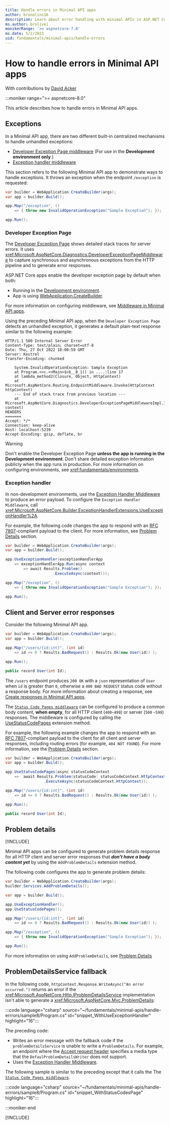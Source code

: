 ```yaml
---
title: Handle errors in Minimal API apps
author: brunolins16
description: Learn about error handling with minimal APIs in ASP.NET Core.
ms.author: brolivei
monikerRange: '>= aspnetcore-7.0'
ms.date: 5/2/2023
uid: fundamentals/minimal-apis/handle-errors
---
```


<!-- Can't add this until 8 is released and not-latest-version.md is updated to 8.0
[!INCLUDE[](~/includes/not-latest-version.md)]
--> 

# How to handle errors in Minimal API apps

With contributions by [David Acker](https://github.com/david-acker)

 :::moniker range=">= aspnetcore-8.0"

This article describes how to handle errors in Minimal API apps.

## Exceptions

In a Minimal API app, there are two different built-in centralized mechanisms to handle unhandled exceptions:

* [Developer Exception Page middleware](#developer-exception-page) (For use in the **Development environment only**.)
* [Exception handler middleware](#exception-handler)

This section refers to the following Minimal API app to demonstrate ways to handle exceptions. It throws an exception when the endpoint `/exception` is requested:

``` csharp
var builder = WebApplication.CreateBuilder(args);
var app = builder.Build();

app.Map("/exception", () 
    => { throw new InvalidOperationException("Sample Exception"); });

app.Run();
```

### Developer Exception Page

The [Developer Exception Page](xref:fundamentals/error-handling#developer-exception-page) shows detailed stack traces for server errors. It uses <xref:Microsoft.AspNetCore.Diagnostics.DeveloperExceptionPageMiddleware> to capture synchronous and asynchronous exceptions from the HTTP pipeline and to generate error responses.

ASP.NET Core apps enable the developer exception page by default when both:

* Running in the [Development environment](xref:fundamentals/environments).
* App is using [WebApplication.CreateBuilder](/dotnet/api/microsoft.aspnetcore.builder.webapplication.createbuilder).

For more information on configuring middleware, see [Middleware in Minimal API apps](/aspnet/core/fundamentals/minimal-apis/middleware).

Using the preceding Minimal API app, when the `Developer Exception Page` detects an unhandled exception, it generates a default plain-text response similar to the following example:

```console
HTTP/1.1 500 Internal Server Error
Content-Type: text/plain; charset=utf-8
Date: Thu, 27 Oct 2022 18:00:59 GMT
Server: Kestrel
Transfer-Encoding: chunked
 
    System.InvalidOperationException: Sample Exception
    at Program.<>c.<<Main>$>b__0_1() in ....:line 17
    at lambda_method2(Closure, Object, HttpContext)
    at Microsoft.AspNetCore.Routing.EndpointMiddleware.Invoke(HttpContext httpContext)
    --- End of stack trace from previous location ---
    at Microsoft.AspNetCore.Diagnostics.DeveloperExceptionPageMiddlewareImpl.Invoke(HttpContext context)
HEADERS
=======
Accept: */*
Connection: keep-alive
Host: localhost:5239
Accept-Encoding: gzip, deflate, br
```

> [!WARNING]
> Don't enable the Developer Exception Page **unless the app is running in the Development environment**. Don't share detailed exception information publicly when the app runs in production. For more information on configuring environments, see <xref:fundamentals/environments>.

### Exception handler

In non-development environments, use the [Exception Handler Middleware](xref:fundamentals/error-handling#exception-handler-page) to produce an error payload. To configure the `Exception Handler Middleware`, call <xref:Microsoft.AspNetCore.Builder.ExceptionHandlerExtensions.UseExceptionHandler%2A>.

For example, the following code changes the app to respond with an [RFC 7807](https://tools.ietf.org/html/rfc7807)-compliant payload to the client. For more information, see [Problem Details](#problem-details) section.

``` csharp
var builder = WebApplication.CreateBuilder(args);
var app = builder.Build();

app.UseExceptionHandler(exceptionHandlerApp 
    => exceptionHandlerApp.Run(async context 
        => await Results.Problem()
                     .ExecuteAsync(context)));

app.Map("/exception", () 
    => { throw new InvalidOperationException("Sample Exception"); });

app.Run();
```

## Client and Server error responses

Consider the following Minimal API app.

``` csharp
var builder = WebApplication.CreateBuilder(args);
var app = builder.Build();

app.Map("/users/{id:int}", (int id) 
    => id <= 0 ? Results.BadRequest() : Results.Ok(new User(id)) );

app.Run();

public record User(int Id);
```

The `/users` endpoint produces `200 OK` with a `json` representation of `User` when `id` is greater than `0`, otherwise a `400 BAD REQUEST` status code without a response body. For more information about creating a response, see [Create responses in Minimal API apps](/aspnet/core/fundamentals/minimal-apis/responses).

The [`Status Code Pages middleware`](xref:fundamentals/error-handling#sestatuscodepages) can be configured to produce a common body content, **when empty**, for all HTTP client (`400`-`499`) or server (`500` -`599`) responses. The middleware is configured by calling the 
[UseStatusCodePages](<xref:Microsoft.AspNetCore.Builder.StatusCodePagesExtensions.UseStatusCodePages%2A>) extension method.

For example, the following example changes the app to respond with an [RFC 7807](https://tools.ietf.org/html/rfc7807)-compliant payload to the client for all client and server responses, including routing errors (for example, `404 NOT FOUND`). For more information, see the [Problem Details](#problem-details) section.

``` csharp
var builder = WebApplication.CreateBuilder(args);
var app = builder.Build();

app.UseStatusCodePages(async statusCodeContext 
    =>  await Results.Problem(statusCode: statusCodeContext.HttpContext.Response.StatusCode)
                 .ExecuteAsync(statusCodeContext.HttpContext));

app.Map("/users/{id:int}", (int id) 
    => id <= 0 ? Results.BadRequest() : Results.Ok(new User(id)) );

app.Run();

public record User(int Id);
```

## Problem details

[!INCLUDE[](~/includes/problem-details-service.md)]

Minimal API apps can be configured to generate problem details response for all HTTP client and server error responses that ***don't have a body content yet*** by using the `AddProblemDetails` extension method.

The following code configures the app to generate problem details:

``` csharp
var builder = WebApplication.CreateBuilder(args);
builder.Services.AddProblemDetails();

var app = builder.Build();

app.UseExceptionHandler();
app.UseStatusCodePages();

app.Map("/users/{id:int}", (int id) 
    => id <= 0 ? Results.BadRequest() : Results.Ok(new User(id)) );

app.Map("/exception", () 
    => { throw new InvalidOperationException("Sample Exception"); });

app.Run();
```

For more information on using `AddProblemDetails`, see [Problem Details](/aspnet/core/fundamentals/error-handling?view=aspnetcore-7.0&preserve-view=true#pds7)

## ProblemDetailsService fallback

In the following code, `httpContext.Response.WriteAsync("An error occurred.")` returns an error if the <xref:Microsoft.AspNetCore.Http.IProblemDetailsService> implementation isn't able to generate a <xref:Microsoft.AspNetCore.Mvc.ProblemDetails>:

:::code language="csharp" source="~/fundamentals/minimal-apis/handle-errrors/sample8/Program.cs" id="snippet_WithUseExceptionHandler" highlight="16":::

The preceding code:

* Writes an error message with the fallback code if the `problemDetailsService` is unable to write a `ProblemDetails`. For example, an endpoint where the [Accept request header](https://developer.mozilla.org/docs/Web/HTTP/Headers/Accept) specifies a media type that the `DefaulProblemDetailsWriter` does not support.
* Uses the [Exception Handler Middleware](xref:fundamentals/error-handling#exception-handler-page).

The following sample is similar to the preceding except that it calls the The [`Status Code Pages middleware`](xref:fundamentals/error-handling#usestatuscodepages).

:::code language="csharp" source="~/fundamentals/minimal-apis/handle-errrors/sample8/Program.cs" id="snippet_WithStatusCodesPage" highlight="16":::

:::moniker-end

[!INCLUDE[](~/fundamentals/minimal-apis/handle-errrors/includes/handle-errrors7.md)]
